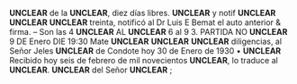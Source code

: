 **UNCLEAR** de la **UNCLEAR**, diez días libres.
**UNCLEAR** y notif
**UNCLEAR**
**UNCLEAR**
**UNCLEAR** treinta, notificó al Dr Luis E Bemat
el auto anterior & firma. – Son las 4
**UNCLEAR** AL **UNCLEAR** 6 al 9
3.
PARTIDA NO
**UNCLEAR** 9 DE Enero
DIE 19:30 Mate
**UNCLEAR**
**UNCLEAR**
**UNCLEAR** diligencias, al Señor Jeles
**UNCLEAR** de Condote hoy 30 de Enero de 1930
•
**UNCLEAR**
Recibido hoy seis de febrero de mil novecientos **UNCLEAR**, lo traduce al
**UNCLEAR**.
**UNCLEAR**
del Señor **UNCLEAR** ;
